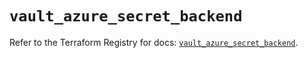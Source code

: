 # `vault_azure_secret_backend`

Refer to the Terraform Registry for docs: [`vault_azure_secret_backend`](https://registry.terraform.io/providers/hashicorp/vault/4.5.0/docs/resources/azure_secret_backend).
